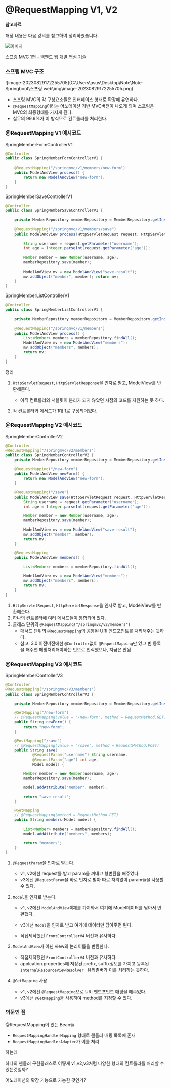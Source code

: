 # @RequestMapping V1, V2

**참고자료**

해당 내용은 다음 강의를 참고하여 정리하였습니다.

![이미지](https://cdn.inflearn.com/public/courses/326674/cover/4657d793-56a4-42f3-9d44-dc88d125a49e)

[스프링 MVC 1편 - 백엔드 웹 개발 핵심 기술](https://www.inflearn.com/course/%EC%8A%A4%ED%94%84%EB%A7%81-mvc-1/dashboard)





### 스프링 MVC 구조

![image-20230829172255705](C:\Users\asus\Desktop\Note\Note-Springboot\스프링 web\img\image-20230829172255705.png)

- 스프링 MVC의 각 구성요소들은 인터페이스 형태로 확장에 유연하다.
- `@RequestMapping`이라는 어노테이션 기반 MVC버전이 나오게 되며 스프링은 MVC의 최종형태를 가지게 된다.
- 실무의 99.9%가 이 방식으로 컨트롤러를 처리한다.



### @RequestMapping V1 예시코드

SpringMemberFormControllerV1

```java
@Controller
public class SpringMemberFormControllerV1 {
    
    @RequestMapping("/springmvc/v1/members/new-form")
    public ModelAndView process() {
        return new ModelAndView("new-form");
    }
}
```



SpringMemberSaveControllerV1

```java
@Controller
public class SpringMemberSaveControllerV1 {
    
    private MemberRepository memberRepository = MemberRepository.getInstance();
    
    @RequestMapping("/springmvc/v1/members/save")
    public ModelAndView process(HttpServletRequest request, HttpServletResponse response) {
        
        String username = request.getParameter("username");
        int age = Integer.parseInt(request.getParameter("age"));
        
        Member member = new Member(username, age);
        memberRepository.save(member);
        
        ModelAndView mv = new ModelAndView("save-result");
        mv.addObject("member", member); return mv;
    }
}
```



SpringMemberListControllerV1

```java
@Controller
public class SpringMemberListControllerV1 {
    
    private MemberRepository memberRepository = MemberRepository.getInstance();
    
    @RequestMapping("/springmvc/v1/members")
    public ModelAndView process() {
        List<Member> members = memberRepository.findAll();
        ModelAndView mv = new ModelAndView("members");
        mv.addObject("members", members);
        return mv;
    }
}
```



정리

1. `HttpServletRequest`, `HttpServletResponse`을 인자로 받고, ModelView를 반환해준다.
   - 아직 컨트롤러와 서블릿이 분리가 되지 않았던 시점의 코드를 지원하는 듯 하다.

2. 각 컨트롤러와 메서드가 1대 1로 구성되어있다.



### @RequestMapping V2 예시코드

SpringMemberControllerV2

```java
@Controller
@RequestMapping("/springmvc/v2/members")
public class SpringMemberControllerV2 {
    private MemberRepository memberRepository = MemberRepository.getInstance();

    @RequestMapping("/new-form")
    public ModelAndView newForm() {
        return new ModelAndView("new-form");
    }

    @RequestMapping("/save")
    public ModelAndView save(HttpServletRequest request, HttpServletResponse response) {
        String username = request.getParameter("username");
        int age = Integer.parseInt(request.getParameter("age"));

        Member member = new Member(username, age);
        memberRepository.save(member);

        ModelAndView mv = new ModelAndView("save-result");
        mv.addObject("member", member);
        return mv;
    }

    @RequestMapping
    public ModelAndView members() {

        List<Member> members = memberRepository.findAll();

        ModelAndView mv = new ModelAndView("members");
        mv.addObject("members", members);
        return mv;
    }
}

```

1. `HttpServletRequest`, `HttpServletResponse`을 인자로 받고, ModelView를 반환해준다.
2. 하나의 컨트롤러에 여러 메서드들이 통합되어 있다.
3. 클래스 단위의 `@RequestMapping("/springmvc/v2/members")`
   - 매서드 단위의 `@RequestMapping`의 공통된 URI 엔드포인트를 처리해주는 듯하다.
   - 참고: 3.0 이전버전에선 `@Controller`없이 `@RequestMapping`만 있고 빈 등록을 해주면 매핑처리해야하는 빈으로 인식했으나, 지금은 안됨



### @RequestMapping V3 예시코드

SpringMemberControllerV3

```java
@Controller
@RequestMapping("/springmvc/v3/members")
public class SpringMemberControllerV3 {
    
    private MemberRepository memberRepository = MemberRepository.getInstance();

    @GetMapping("/new-form")
    // @RequestMapping(value = "/new-form", method = RequestMethod.GET)
    public String newForm() {
        return "new-form";
    }

    @PostMapping("/save")
    // @RequestMapping(value = "/save", method = RequestMethod.POST)
    public String save(
            @RequestParam("username") String username,
            @RequestParam("age") int age,
            Model model) {

        Member member = new Member(username, age);
        memberRepository.save(member);

        model.addAttribute("member", member);

        return "save-result";
    }

    @GetMapping
    // @RequestMapping(method = RequestMethod.GET)
    public String members(Model model) {

        List<Member> members = memberRepository.findAll();
        model.addAttribute("members", members);

        return "members";
    }
}
```

1. `@RequestParam`을 인자로 받는다.

   - v1, v2에선 request를 받고 param을 꺼내고 형변환을 해주었다.
   - v3에선 `@RequestParam`을 바로 인자로 받아 따로 처리없이 param들을 사용할 수 있다.

2. `Model`을 인자로 받는다.

   - v1, v2에선 `ModelAndView`객체를 가져와서 여기에 Model데이터를 담아서 반환했다.

   - v3에선 `Model`을 인자로 받고 여기에 데이터만 담아주면 된다.
   - 직접제작했던 `FrontControllerV4` 버전과 유사하다.

3. `ModelAndView`가 아닌 view의 논리이름을 반환한다.

   - 직접제작했던 `FrontControllerV4` 버전과 유사하다.
   - applcation.properties에 저장된 prefix, suffix정보를 가지고 등록된`InternalResourceViewResolver ` 뷰리졸버가 이를 처리하는 듯하다.

4. `@GetMapping` 사용
   - v1, v2에선 `@RequestMapping`으로 URI 엔드포인드 매핑을 해주었다.
   - v3에선 `@GetMapping`을 사용하여 method를 지정할 수 있다.



### 의문인 점

@RequestMapping이 있는 Bean들

- `RequestMappingHandlerMapping` 형태로 핸들러 매핑 목록에 존재
- `RequestMappingHandlerAdapter`가 이를 처리

하는데



하나의 핸들러 구현클래스로 어떻게 v1,v2,v3처럼 다양한 형태의 컨트롤러를 처리할 수 있는것일까?

어노테이션의 확장 기능으로 가능한 것인가?